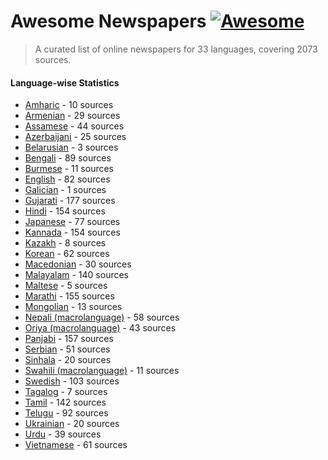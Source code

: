 # Awesome Newspapers [![Awesome](https://cdn.rawgit.com/sindresorhus/awesome/d7305f38d29fed78fa85652e3a63e154dd8e8829/media/badge.svg)](https://github.com/sindresorhus/awesome#readme)
> A curated list of online newspapers for 33 languages, covering 2073 sources.

#### Language-wise Statistics

* [Amharic](newspapers/am.csv) - 10 sources
* [Armenian](newspapers/hy.csv) - 29 sources
* [Assamese](newspapers/as.csv) - 44 sources
* [Azerbaijani](newspapers/az.csv) - 25 sources
* [Belarusian](newspapers/be.csv) - 3 sources
* [Bengali](newspapers/bn.csv) - 89 sources
* [Burmese](newspapers/my.csv) - 11 sources
* [English](newspapers/en.csv) - 82 sources
* [Galician](newspapers/gl.csv) - 1 sources
* [Gujarati](newspapers/gu.csv) - 177 sources
* [Hindi](newspapers/hi.csv) - 154 sources
* [Japanese](newspapers/ja.csv) - 77 sources
* [Kannada](newspapers/kn.csv) - 154 sources
* [Kazakh](newspapers/kk.csv) - 8 sources
* [Korean](newspapers/ko.csv) - 62 sources
* [Macedonian](newspapers/mk.csv) - 30 sources
* [Malayalam](newspapers/ml.csv) - 140 sources
* [Maltese](newspapers/mt.csv) - 5 sources
* [Marathi](newspapers/mr.csv) - 155 sources
* [Mongolian](newspapers/mn.csv) - 13 sources
* [Nepali (macrolanguage)](newspapers/ne.csv) - 58 sources
* [Oriya (macrolanguage)](newspapers/or.csv) - 43 sources
* [Panjabi](newspapers/pa.csv) - 157 sources
* [Serbian](newspapers/sr.csv) - 51 sources
* [Sinhala](newspapers/si.csv) - 20 sources
* [Swahili (macrolanguage)](newspapers/sw.csv) - 11 sources
* [Swedish](newspapers/sv.csv) - 103 sources
* [Tagalog](newspapers/tl.csv) - 7 sources
* [Tamil](newspapers/ta.csv) - 142 sources
* [Telugu](newspapers/te.csv) - 92 sources
* [Ukrainian](newspapers/uk.csv) - 20 sources
* [Urdu](newspapers/ur.csv) - 39 sources
* [Vietnamese](newspapers/vi.csv) - 61 sources
